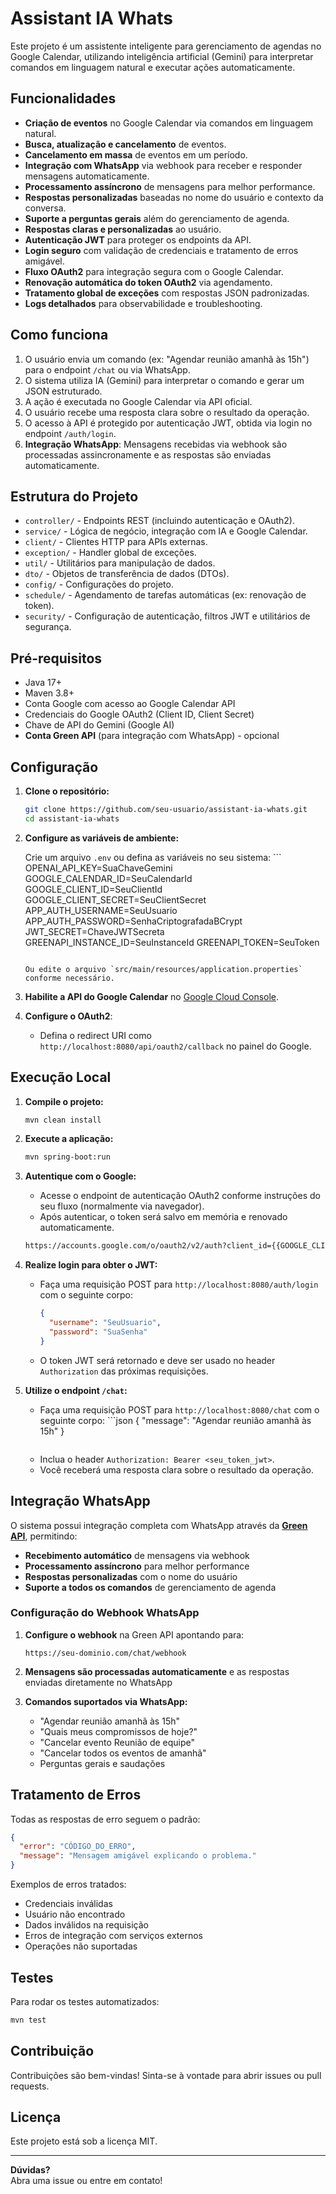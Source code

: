 # Assistant IA Whats

Este projeto é um assistente inteligente para gerenciamento de agendas no Google Calendar, utilizando inteligência artificial (Gemini) para interpretar comandos em linguagem natural e executar ações automaticamente.

## Funcionalidades

- **Criação de eventos** no Google Calendar via comandos em linguagem natural.
- **Busca, atualização e cancelamento** de eventos.
- **Cancelamento em massa** de eventos em um período.
- **Integração com WhatsApp** via webhook para receber e responder mensagens automaticamente.
- **Processamento assíncrono** de mensagens para melhor performance.
- **Respostas personalizadas** baseadas no nome do usuário e contexto da conversa.
- **Suporte a perguntas gerais** além do gerenciamento de agenda.
- **Respostas claras e personalizadas** ao usuário.
- **Autenticação JWT** para proteger os endpoints da API.
- **Login seguro** com validação de credenciais e tratamento de erros amigável.
- **Fluxo OAuth2** para integração segura com o Google Calendar.
- **Renovação automática do token OAuth2** via agendamento.
- **Tratamento global de exceções** com respostas JSON padronizadas.
- **Logs detalhados** para observabilidade e troubleshooting.

## Como funciona

1. O usuário envia um comando (ex: "Agendar reunião amanhã às 15h") para o endpoint `/chat` ou via WhatsApp.
2. O sistema utiliza IA (Gemini) para interpretar o comando e gerar um JSON estruturado.
3. A ação é executada no Google Calendar via API oficial.
4. O usuário recebe uma resposta clara sobre o resultado da operação.
5. O acesso à API é protegido por autenticação JWT, obtida via login no endpoint `/auth/login`.
6. **Integração WhatsApp**: Mensagens recebidas via webhook são processadas assincronamente e as respostas são enviadas automaticamente.

## Estrutura do Projeto

- `controller/` - Endpoints REST (incluindo autenticação e OAuth2).
- `service/` - Lógica de negócio, integração com IA e Google Calendar.
- `client/` - Clientes HTTP para APIs externas.
- `exception/` - Handler global de exceções.
- `util/` - Utilitários para manipulação de dados.
- `dto/` - Objetos de transferência de dados (DTOs).
- `config/` - Configurações do projeto.
- `schedule/` - Agendamento de tarefas automáticas (ex: renovação de token).
- `security/` - Configuração de autenticação, filtros JWT e utilitários de segurança.

## Pré-requisitos

- Java 17+
- Maven 3.8+
- Conta Google com acesso ao Google Calendar API
- Credenciais do Google OAuth2 (Client ID, Client Secret)
- Chave de API do Gemini (Google AI)
- **Conta Green API** (para integração com WhatsApp) - opcional

## Configuração

1. **Clone o repositório:**
   ```sh
   git clone https://github.com/seu-usuario/assistant-ia-whats.git
   cd assistant-ia-whats
   ```

2. **Configure as variáveis de ambiente:**

   Crie um arquivo `.env` ou defina as variáveis no seu sistema:   ```
   OPENAI_API_KEY=SuaChaveGemini
   GOOGLE_CALENDAR_ID=SeuCalendarId
   GOOGLE_CLIENT_ID=SeuClientId
   GOOGLE_CLIENT_SECRET=SeuClientSecret
   APP_AUTH_USERNAME=SeuUsuario
   APP_AUTH_PASSWORD=SenhaCriptografadaBCrypt
   JWT_SECRET=ChaveJWTSecreta
   GREENAPI_INSTANCE_ID=SeuInstanceId
   GREENAPI_TOKEN=SeuToken
   ```

   Ou edite o arquivo `src/main/resources/application.properties` conforme necessário.

3. **Habilite a API do Google Calendar** no [Google Cloud Console](https://console.cloud.google.com/).

4. **Configure o OAuth2**:
   - Defina o redirect URI como `http://localhost:8080/api/oauth2/callback` no painel do Google.

## Execução Local

1. **Compile o projeto:**
   ```sh
   mvn clean install
   ```

2. **Execute a aplicação:**
   ```sh
   mvn spring-boot:run
   ```

3. **Autentique com o Google:**
   - Acesse o endpoint de autenticação OAuth2 conforme instruções do seu fluxo (normalmente via navegador).
   - Após autenticar, o token será salvo em memória e renovado automaticamente.

   ```txt
   https://accounts.google.com/o/oauth2/v2/auth?client_id={{GOOGLE_CLIENT_ID}}&redirect_uri=http://localhost:8080/api/oauth2/callback&response_type=code&scope=https://www.googleapis.com/auth/calendar&access_type=offline&prompt=consent
   ```

4. **Realize login para obter o JWT:**
   - Faça uma requisição POST para `http://localhost:8080/auth/login` com o seguinte corpo:
     ```json
     {
       "username": "SeuUsuario",
       "password": "SuaSenha"
     }
     ```
   - O token JWT será retornado e deve ser usado no header `Authorization` das próximas requisições.

5. **Utilize o endpoint `/chat`:**
   - Faça uma requisição POST para `http://localhost:8080/chat` com o seguinte corpo:     ```json
     {
       "message": "Agendar reunião amanhã às 15h"
     }
     ```
   - Inclua o header `Authorization: Bearer <seu_token_jwt>`.
   - Você receberá uma resposta clara sobre o resultado da operação.

## Integração WhatsApp

O sistema possui integração completa com WhatsApp através da **[Green API](https://green-api.com/en)**, permitindo:

- **Recebimento automático** de mensagens via webhook
- **Processamento assíncrono** para melhor performance
- **Respostas personalizadas** com o nome do usuário
- **Suporte a todos os comandos** de gerenciamento de agenda

### Configuração do Webhook WhatsApp

1. **Configure o webhook** na Green API apontando para:
   ```
   https://seu-dominio.com/chat/webhook
   ```

2. **Mensagens são processadas automaticamente** e as respostas enviadas diretamente no WhatsApp

3. **Comandos suportados via WhatsApp:**
   - "Agendar reunião amanhã às 15h"
   - "Quais meus compromissos de hoje?"
   - "Cancelar evento Reunião de equipe"
   - "Cancelar todos os eventos de amanhã"
   - Perguntas gerais e saudações

## Tratamento de Erros

Todas as respostas de erro seguem o padrão:
```json
{
  "error": "CÓDIGO_DO_ERRO",
  "message": "Mensagem amigável explicando o problema."
}
```
Exemplos de erros tratados:
- Credenciais inválidas
- Usuário não encontrado
- Dados inválidos na requisição
- Erros de integração com serviços externos
- Operações não suportadas

## Testes

Para rodar os testes automatizados:
```sh
mvn test
```

## Contribuição

Contribuições são bem-vindas! Sinta-se à vontade para abrir issues ou pull requests.

## Licença

Este projeto está sob a licença MIT.

---

**Dúvidas?**  
Abra uma issue ou entre em contato!